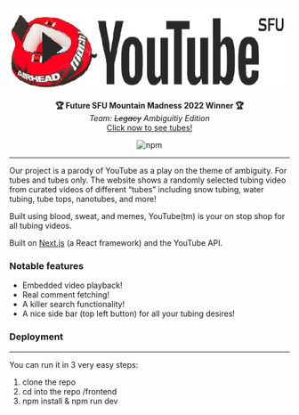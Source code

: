 <p align="center">
  <img src="./frontend/public/youtube.png" alt="Legacy Edition" height="150" />
</p>
<p align="center">
  <strong>🏆 Future SFU Mountain Madness 2022 Winner 🏆</strong></br>
  <em>Team:  <s>Legacy</s> Ambiguitiy Edition</em></br>
  <a href="https://youtube-livid.vercel.app/" target="_blank">Click now to see tubes!</a>
</p>
<p align="center">
<img alt="npm" src="https://img.shields.io/npm/v/npm" />
</p>

---

Our project is a parody of YouTube as a play on the theme of ambiguity. For tubes and tubes only. The website shows a randomly selected tubing video from curated videos of different “tubes” including snow tubing, water tubing, tube tops, nanotubes, and more!

Built using blood, sweat, and memes, YouTube(tm) is your on stop shop for all tubing videos.

Built on [Next.js](https://nextjs.org/) (a React framework) and the YouTube API.

### Notable features
- Embedded video playback!
- Real comment fetching!
- A killer search functionality!
- A nice side bar (top left button) for all your tubing desires!

### Deployment

---

You can run it in 3 very easy steps:

1.  clone the repo
2.  cd into the repo /frontend
3.  npm install & npm run dev
